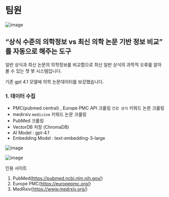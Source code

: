 # 팀원

![image](https://github.com/user-attachments/assets/37d717b3-9d0d-4d57-bed3-b97e3f0d2f98)

## “상식 수준의 의학정보 vs 최신 의학 논문 기반 정보 비교” 를 자동으로 해주는 도구

일반 상식과 최신 논문의 의학정보를 비교함으로 최신 일반 상식의 과학적 오류를 알아 볼 수 있는 챗 봇 시스템입니다.

기존 gpt 4.1 모델에 의학 논문데이터를 보강했습니다.

### 1. 데이터 수집
- PMC(pubmed central) , Europe PMC API 크롤링 `건강 상식` 키워드 논문 크롤링
- medirxiv `medicine` 키워드 논문 크롤링
- PubMed 크롤링
- VectorDB 저장 (ChromaDB)
- AI Model : gpt-4.1
- Embedding Model : text-embedding-3-large


![image](https://github.com/user-attachments/assets/8361f1dd-c0b5-4cd2-ba96-27e5fe9b9714)

![image](https://github.com/user-attachments/assets/405fa90a-910e-48d3-8009-a5736d553923)


인용 사이트
1. PubMed(https://pubmed.ncbi.nlm.nih.gov/)
2. Europe PMC(https://europepmc.org/)
3. MedRxiv(https://www.medrxiv.org/)
